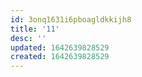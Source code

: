 ```yaml
---
id: 3onq1631i6pboagldkkijh8
title: '11'
desc: ''
updated: 1642639828529
created: 1642639828529
---
```



